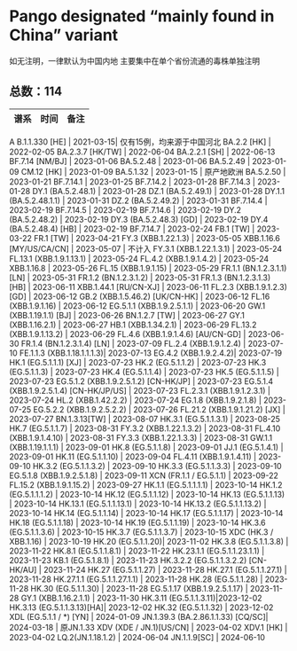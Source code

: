 # Pango designated “mainly found in China” variant

如无注明，一律默认为中国内地
主要集中在单个省份流通的毒株单独注明

<html>
<body>
<!--StartFragment-->

## 总数：114

谱系|时间|备注
-- | -- | --
A
B.1.1.330 [HE] | 2021-03-15| 仅有15例，均来源于中国河北
BA.2.2 [HK] | 2022-02-05
BA.2.3.7 [HK/TW] | 2022-06-04
BA.2.2.1 [SH] | 2022-06-13
BF.7.14 [NM/BJ] | 2023-01-06
BA.5.2.48 | 2023-01-06
BA.5.2.49 | 2023-01-09
CM.12 [HK] | 2023-01-09
BA.5.1.32 | 2023-01-15 | 原产地欧洲
BA.5.2.50 | 2023-01-21
BF.7.14.1 | 2023-01-25
BF.7.14.2 | 2023-01-28
BF.7.14.3 | 2023-01-28
DY.1 (BA.5.2.48.1) | 2023-01-28
DZ.1 (BA.5.2.49.1) | 2023-01-28
DY.1.1 (BA.5.2.48.1.1) | 2023-01-31
DZ.2 (BA.5.2.49.2) | 2023-01-31
BF.7.14.4 | 2023-02-19
BF.7.14.5 | 2023-02-19
BF.7.14.6 | 2023-02-19
DY.2 (BA.5.2.48.2) | 2023-02-19
DY.3 (BA.5.2.48.3) [GD] | 2023-02-19
DY.4 (BA.5.2.48.4) [HB] | 2023-02-19
BF.7.14.7 | 2023-02-24
FB.1 [TW] | 2023-03-22
FR.1 [TW] | 2023-04-21
FY.3 (XBB.1.22.1.3) | 2023-05-05
XBB.1.16.6 [MY/US/CA/CN] | 2023-05-07 | 不计入
FY.3.1 (XBB.1.22.1.3.1) | 2023-05-24
FL.13.1 (XBB.1.9.1.13.1) | 2023-05-24
FL.4.2 (XBB.1.9.1.4.2) | 2023-05-24
XBB.1.16.8 | 2023-05-26
FL.15 (XBB.1.9.1.15) | 2023-05-29
FR.1.1 (BN.1.2.3.1.1) [LN] | 2023-05-31
FR.1.2 (BN.1.2.3.1.2) | 2023-05-31
FR.1.3 (BN.1.2.3.1.3) [HB] | 2023-06-11
XBB.1.44.1 [RU/CN-XJ] | 2023-06-11
FL.2.3 (XBB.1.9.1.2.3) [GD] | 2023-06-12
GB.2 (XBB.1.5.46.2) [UK/CN-HK] | 2023-06-12
FL.16 (XBB.1.9.1.16) | 2023-06-12
EG.5.1.1 (XBB.1.9.2.5.1.1) | 2023-06-20
GW.1 (XBB.1.19.1.1) [BJ] | 2023-06-26
BN.1.2.7 [TW] | 2023-06-27
GY.1 (XBB.1.16.2.1) | 2023-06-27
HB.1 (XBB.1.34.2.1) | 2023-06-29
FL.13.2 (XBB.1.9.1.13.2) | 2023-06-29
FL.4.6 (XBB.1.9.1.4.6) [AU/CN-GD] | 2023-06-30
FR.1.4 (BN.1.2.3.1.4) [LN] | 2023-07-09
FL.2.4 (XBB.1.9.1.2.4) | 2023-07-10
FE.1.1.3 (XBB.1.18.1.1.1.3)| 2023-07-13
EG.4.2 (XBB.1.9.2.4.2)| 2023-07-19
HK.1 (EG.5.1.1.1) [XJ] | 2023-07-23
HK.2 (EG.5.1.1.2) | 2023-07-23
HK.3 (EG.5.1.1.3) | 2023-07-23
HK.4 (EG.5.1.1.4) | 2023-07-23
HK.5 (EG.5.1.1.5) | 2023-07-23
EG.5.1.2 (XBB.1.9.2.5.1.2) [CN-HK/JP] | 2023-07-23
EG.5.1.4 (XBB.1.9.2.5.1.4) [CN-HK/JP/US] | 2023-07-23
FL.2.3.1 (XBB.1.9.1.2.3.1) | 2023-07-24
HL.2 (XBB.1.42.2.2) | 2023-07-24
EG.1.8 (XBB.1.9.2.1.8) | 2023-07-25
EG.5.2.2 (XBB.1.9.2.5.2.2) | 2023-07-26
FL.21.2 (XBB.1.9.1.21.2) [JX] | 2023-07-27
BN.1.3.13[TW] | 2023-08-07
HK.3.1  (EG.5.1.1.3.1) | 2023-08-25
HK.7 (EG.5.1.1.7) | 2023-08-31
FY.3.2  (XBB.1.22.1.3.2) | 2023-08-31
FL.4.10  (XBB.1.9.1.4.10) | 2023-08-31
FY.3.3 (XBB.1.22.1.3.3) | 2023-08-31
GW.1.1 (XBB.1.19.1.1.1) | 2023-09-01
HK.8 (EG.5.1.1.8) | 2023-09-01
JJ.1 (EG.5.1.4.1) | 2023-09-01
HK.11 (EG.5.1.1.10) | 2023-09-04
FL.4.11 (XBB.1.9.1.4.11) | 2023-09-10
HK.3.2 (EG.5.1.1.3.2) | 2023-09-10
HK.3.3 (EG.5.1.1.3.3) | 2023-09-10
EG.5.1.8 (XBB.1.9.2.5.1.8) | 2023-09-11
XCN (FR.1.1 / EG.5.1.1) | 2023-09-22
FL.15.2 (XBB.1.9.1.15.2) | 2023-09-27
HK.1.1 (EG.5.1.1.1.1) | 2023-10-14
HK.1.2 (EG.5.1.1.1.2) | 2023-10-14
HK.12 (EG.5.1.1.12) | 2023-10-14
HK.13 (EG.5.1.1.13) | 2023-10-14
HK.13.1 (EG.5.1.1.13.1) | 2023-10-14
HK.13.2 (EG.5.1.1.13.2) | 2023-10-14
HK.14 (EG.5.1.1.14) | 2023-10-14
HK.17 (EG.5.1.1.17) | 2023-10-14
HK.18 (EG.5.1.1.18) | 2023-10-14
HK.19 (EG.5.1.1.19) | 2023-10-14
HK.3.6 (EG.5.1.1.3.6) | 2023-10-15
HK.3.7 (EG.5.1.1.3.7) | 2023-10-15
XDC (HK.3 / XBB.1.16) | 2023-10-19
HK.20 (EG.5.1.1.20)| 2023-11-02
HK.3.8 (EG.5.1.1.3.8) | 2023-11-22
HK.8.1 (EG.5.1.1.8.1) | 2023-11-22
HK.23.1.1 (EG.5.1.1.23.1.1) | 2023-11-23
KB.1  (EG.5.1.8.1) | 2023-11-23
HK.3.2.2 (EG.5.1.1.3.2.2) [CN-HK/AU] | 2023-11-24
HK.27 (EG.5.1.1.27) | 2023-11-28
HK.27.1 (EG.5.1.1.27.1) | 2023-11-28
HK.27.1.1 (EG.5.1.1.27.1.1) | 2023-11-28
HK.28 (EG.5.1.1.28) | 2023-11-28
HK.30 (EG.5.1.1.30) | 2023-11-28
EG.5.1.17 (XBB.1.9.2.5.1.17) | 2023-11-28
GY.1 (XBB.1.16.2.1.1) | 2023-11-30
HK.3.11 (EG.5.1.1.3.11)|2023-12-02
HK.3.13 (EG.5.1.1.3.13)[HA]| 2023-12-02
HK.32 (EG.5.1.1.32) | 2023-12-02
XDL (EG.5.1.1 / *) [YN] | 2024-01-09
JN.1.39.3 (BA.2.86.1.1.33) [CQ/SC]| 2024-03-18 | 原JN.1.33
XDV (XDE / JN.1)[US/CN] | 2023-04-02
XDV.1 [HK] | 2023-04-02
LQ.2(JN.1.18.1.2) | 2024-06-04
JN.1.1.9[SC] | 2024-06-10

<!--EndFragment--> 
</body>
</html>
